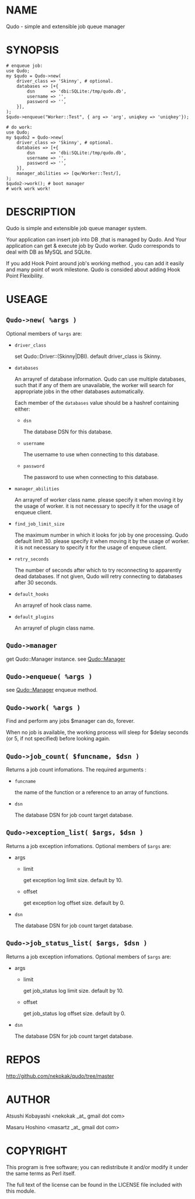 # NAME

Qudo - simple and extensible job queue manager

# SYNOPSIS

    # enqueue job:
    use Qudo;
    my $qudo = Qudo->new(
        driver_class => 'Skinny', # optional.
        databases => [+{
            dsn      => 'dbi:SQLite:/tmp/qudo.db',
            username => '',
            password => '',
        }],
    );
    $qudo->enqueue("Worker::Test", { arg => 'arg', uniqkey => 'uniqkey'});
    
    # do work:
    use Qudo;
    my $qudo2 = Qudo->new(
        driver_class => 'Skinny', # optional.
        databases => [+{
            dsn      => 'dbi:SQLite:/tmp/qudo.db',
            username => '',
            password => '',
        }],
        manager_abilities => [qw/Worker::Test/],
    );
    $qudo2->work(); # boot manager
    # work work work!

# DESCRIPTION

Qudo is simple and extensible job queue manager system.

Your application can insert job into DB ,that is managed by Qudo.
And Your application can get & execute job by Qudo worker.
Qudo corresponds to deal with DB as MySQL and SQLite.

If you add Hook Point around job's working method ,
you can add it easily and many point of work milestone.
Qudo is consided about adding Hook Point Flexibility.

# USEAGE

## `Qudo->new( %args )`

Optional members of `%args` are:

- `driver_class`

    set Qudo::Driver::(Skinny|DBI).
    default driver\_class is Skinny.

- `databases`

    An arrayref of database information. Qudo can use multiple databases,
    such that if any of them are unavailable,
    the worker will search for appropriate jobs in the other databases automatically.

    Each member of the `databases` value should be a hashref containing either:

    - `dsn`

        The database DSN for this database.

    - `username`

        The username to use when connecting to this database.

    - `password`

        The password to use when connecting to this database.

- `manager_abilities`

    An arrayref of worker class name.
    please specify it when moving it by the usage of worker.
    it is not necessary to specify it for the usage of enqueue client.

- `find_job_limit_size`

    The maximum number in which it looks for job by one processing.
    Qudo default limit 30.
    please specify it when moving it by the usage of worker.
    it is not necessary to specify it for the usage of enqueue client.

- `retry_seconds`

    The number of seconds after which to try reconnecting to apparently dead databases.
    If not given, Qudo will retry connecting to databases after 30 seconds.

- `default_hooks`

    An arrayref of hook class name.

- `default_plugins`

    An arrayref of plugin class name.

## `Qudo->manager`

get Qudo::Manager instance.
see [Qudo::Manager](https://metacpan.org/pod/Qudo::Manager)

## `Qudo->enqueue( %args )`

see [Qudo::Manager](https://metacpan.org/pod/Qudo::Manager) enqueue method.

## `Qudo->work( %args )`

Find and perform any jobs $manager can do, forever.

When no job is available, the working process will sleep for $delay  seconds (or 5, if not specified) before looking again.

## `Qudo->job_count( $funcname, $dsn )`

Returns a job count infomations.
The required arguments :

- `funcname`

    the name of the function or a reference to an array of functions.

- `dsn`

    The database DSN for job count target database.

## `Qudo->exception_list( $args, $dsn )`

Returns a job exception infomations.
Optional members of `$args` are:

- args
    - limit

        get exception log limit size.
        default by 10.

    - offset

        get exception log offset size.
        default by 0.

- `dsn`

    The database DSN for job count target database.

## `Qudo->job_status_list( $args, $dsn )`

Returns a job exception infomations.
Optional members of `$args` are:

- args
    - limit

        get job\_status log limit size.
        default by 10.

    - offset

        get job\_status log offset size.
        default by 0.

- `dsn`

    The database DSN for job count target database.

# REPOS

http://github.com/nekokak/qudo/tree/master

# AUTHOR

Atsushi Kobayashi &lt;nekokak \_at\_ gmail dot com>

Masaru Hoshino &lt;masartz \_at\_ gmail dot com>

# COPYRIGHT

This program is free software; you can redistribute
it and/or modify it under the same terms as Perl itself.

The full text of the license can be found in the
LICENSE file included with this module.
